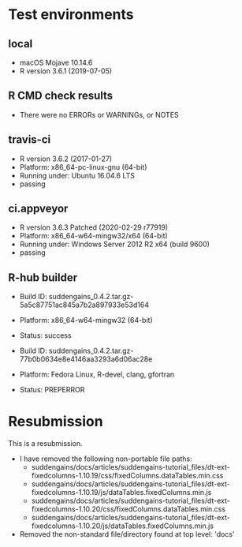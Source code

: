 # Test environments
## local 
* macOS Mojave 10.14.6
* R version 3.6.1 (2019-07-05)

## R CMD check results
* There were no ERRORs or WARNINGs, or NOTES 

## travis-ci
* R version 3.6.2 (2017-01-27)
* Platform: x86_64-pc-linux-gnu (64-bit)
* Running under: Ubuntu 16.04.6 LTS
* passing

## ci.appveyor
* R version 3.6.3 Patched (2020-02-29 r77919)
* Platform: x86_64-w64-mingw32/x64 (64-bit)
* Running under: Windows Server 2012 R2 x64 (build 9600)
* passing

## R-hub builder
* Build ID: suddengains_0.4.2.tar.gz-5a5c87751ac845a7b2a897933e53d164
* Platform: x86_64-w64-mingw32 (64-bit)
* Status: success

* Build ID: suddengains_0.4.2.tar.gz-77b0b0634e8e4146aa3293a6d06ac28e
* Platform: Fedora Linux, R-devel, clang, gfortran
* Status: PREPERROR

# Resubmission
This is a resubmission.

* I have removed the following non-portable file paths:
  * suddengains/docs/articles/suddengains-tutorial_files/dt-ext-fixedcolumns-1.10.19/css/fixedColumns.dataTables.min.css
  * suddengains/docs/articles/suddengains-tutorial_files/dt-ext-fixedcolumns-1.10.19/js/dataTables.fixedColumns.min.js
  * suddengains/docs/articles/suddengains-tutorial_files/dt-ext-fixedcolumns-1.10.20/css/fixedColumns.dataTables.min.css
  * suddengains/docs/articles/suddengains-tutorial_files/dt-ext-fixedcolumns-1.10.20/js/dataTables.fixedColumns.min.js
* Removed the non-standard file/directory found at top level:
    'docs'

